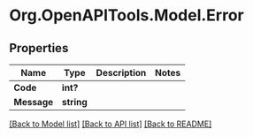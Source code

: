 # Org.OpenAPITools.Model.Error

## Properties

Name | Type | Description | Notes
------------ | ------------- | ------------- | -------------
**Code** | **int?** |  | 
**Message** | **string** |  | 

[[Back to Model list]](../README.md#documentation-for-models) [[Back to API list]](../README.md#documentation-for-api-endpoints) [[Back to README]](../README.md)

